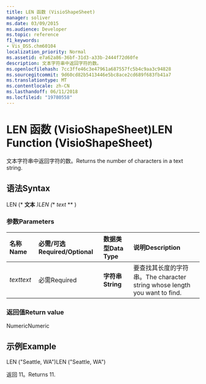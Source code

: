 ```yaml
---
title: LEN 函数 (VisioShapeSheet)
manager: soliver
ms.date: 03/09/2015
ms.audience: Developer
ms.topic: reference
f1_keywords:
- Vis_DSS.chm60104
localization_priority: Normal
ms.assetid: e7a62a86-36bf-31d3-a33b-2444f72d60fe
description: 文本字符串中返回字符的数。
ms.openlocfilehash: 7cc3ffe46c3e47961a687557fc5b4c9aa3c94828
ms.sourcegitcommit: 9d60cd82b5413446e5bc8ace2cd689f683fb41a7
ms.translationtype: MT
ms.contentlocale: zh-CN
ms.lasthandoff: 06/11/2018
ms.locfileid: "19780558"
---
```

# <a name="len-function-visioshapesheet"></a><span data-ttu-id="f6343-103">LEN 函数 (VisioShapeSheet)</span><span class="sxs-lookup"><span data-stu-id="f6343-103">LEN Function (VisioShapeSheet)</span></span>

<span data-ttu-id="f6343-104">文本字符串中返回字符的数。</span><span class="sxs-lookup"><span data-stu-id="f6343-104">Returns the number of characters in a text string.</span></span>
  
## <a name="syntax"></a><span data-ttu-id="f6343-105">语法</span><span class="sxs-lookup"><span data-stu-id="f6343-105">Syntax</span></span>

<span data-ttu-id="f6343-106">LEN (* **文本** *)</span><span class="sxs-lookup"><span data-stu-id="f6343-106">LEN (** *text* ** )</span></span> 
  
### <a name="parameters"></a><span data-ttu-id="f6343-107">参数</span><span class="sxs-lookup"><span data-stu-id="f6343-107">Parameters</span></span>

|<span data-ttu-id="f6343-108">**名称**</span><span class="sxs-lookup"><span data-stu-id="f6343-108">**Name**</span></span>|<span data-ttu-id="f6343-109">**必需/可选**</span><span class="sxs-lookup"><span data-stu-id="f6343-109">**Required/Optional**</span></span>|<span data-ttu-id="f6343-110">**数据类型**</span><span class="sxs-lookup"><span data-stu-id="f6343-110">**Data Type**</span></span>|<span data-ttu-id="f6343-111">**说明**</span><span class="sxs-lookup"><span data-stu-id="f6343-111">**Description**</span></span>|
|:-----|:-----|:-----|:-----|
| <span data-ttu-id="f6343-112">_text_</span><span class="sxs-lookup"><span data-stu-id="f6343-112">_text_</span></span> <br/> |<span data-ttu-id="f6343-113">必需</span><span class="sxs-lookup"><span data-stu-id="f6343-113">Required</span></span>  <br/> |<span data-ttu-id="f6343-114">**字符串**</span><span class="sxs-lookup"><span data-stu-id="f6343-114">**String**</span></span> <br/> |<span data-ttu-id="f6343-115">要查找其长度的字符串。</span><span class="sxs-lookup"><span data-stu-id="f6343-115">The character string whose length you want to find.</span></span>  <br/> |
   
### <a name="return-value"></a><span data-ttu-id="f6343-116">返回值</span><span class="sxs-lookup"><span data-stu-id="f6343-116">Return value</span></span>

<span data-ttu-id="f6343-117">Numeric</span><span class="sxs-lookup"><span data-stu-id="f6343-117">Numeric</span></span>
  
## <a name="example"></a><span data-ttu-id="f6343-118">示例</span><span class="sxs-lookup"><span data-stu-id="f6343-118">Example</span></span>

<span data-ttu-id="f6343-119">LEN ("Seattle, WA")</span><span class="sxs-lookup"><span data-stu-id="f6343-119">LEN ("Seattle, WA")</span></span> 
  
<span data-ttu-id="f6343-120">返回 11。</span><span class="sxs-lookup"><span data-stu-id="f6343-120">Returns 11.</span></span> 
  

